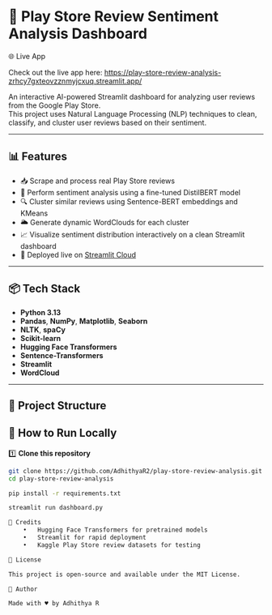 # 📱 Play Store Review Sentiment Analysis Dashboard

🌐 Live App

Check out the live app here:
https://play-store-review-analysis-zrhcy7gxteovzznmyjcxuq.streamlit.app/

An interactive AI-powered Streamlit dashboard for analyzing user reviews from the Google Play Store.  
This project uses Natural Language Processing (NLP) techniques to clean, classify, and cluster user reviews based on their sentiment.

---

## 📊 Features

- 📥 Scrape and process real Play Store reviews
- 💬 Perform sentiment analysis using a fine-tuned DistilBERT model
- 🔍 Cluster similar reviews using Sentence-BERT embeddings and KMeans
- 🌥️ Generate dynamic WordClouds for each cluster
- 📈 Visualize sentiment distribution interactively on a clean Streamlit dashboard
- 🚀 Deployed live on [Streamlit Cloud](https://play-store-review-analysis-zrhcy7gxteovzznmyjcxuq.streamlit.app/)

---

## 📦 Tech Stack

- **Python 3.13**
- **Pandas**, **NumPy**, **Matplotlib**, **Seaborn**
- **NLTK**, **spaCy**
- **Scikit-learn**
- **Hugging Face Transformers**
- **Sentence-Transformers**
- **Streamlit**
- **WordCloud**

---

## 📁 Project Structure



## 🚀 How to Run Locally

1️⃣ **Clone this repository**
```bash
git clone https://github.com/AdhithyaR2/play-store-review-analysis.git
cd play-store-review-analysis

pip install -r requirements.txt

streamlit run dashboard.py

📌 Credits
	•	Hugging Face Transformers for pretrained models
	•	Streamlit for rapid deployment
	•	Kaggle Play Store review datasets for testing

📜 License

This project is open-source and available under the MIT License.

📣 Author

Made with ♥️ by Adhithya R

